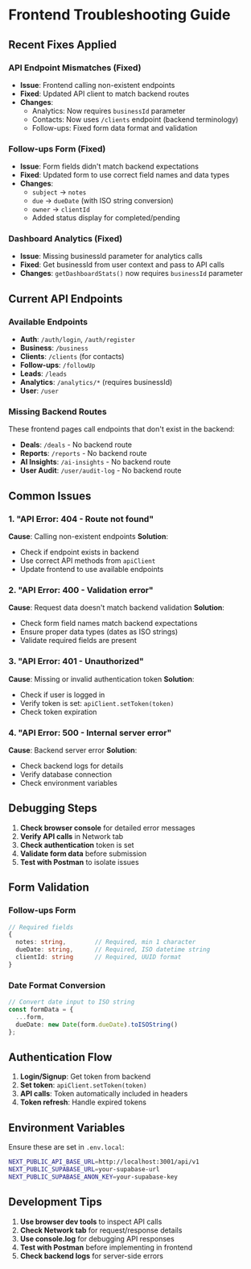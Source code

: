 # Frontend Troubleshooting Guide

## Recent Fixes Applied

### API Endpoint Mismatches (Fixed)
- **Issue**: Frontend calling non-existent endpoints
- **Fixed**: Updated API client to match backend routes
- **Changes**:
  - Analytics: Now requires `businessId` parameter
  - Contacts: Now uses `/clients` endpoint (backend terminology)
  - Follow-ups: Fixed form data format and validation

### Follow-ups Form (Fixed)
- **Issue**: Form fields didn't match backend expectations
- **Fixed**: Updated form to use correct field names and data types
- **Changes**:
  - `subject` → `notes`
  - `due` → `dueDate` (with ISO string conversion)
  - `owner` → `clientId`
  - Added status display for completed/pending

### Dashboard Analytics (Fixed)
- **Issue**: Missing businessId parameter for analytics calls
- **Fixed**: Get businessId from user context and pass to API calls
- **Changes**: `getDashboardStats()` now requires `businessId` parameter

## Current API Endpoints

### Available Endpoints
- **Auth**: `/auth/login`, `/auth/register`
- **Business**: `/business`
- **Clients**: `/clients` (for contacts)
- **Follow-ups**: `/followUp`
- **Leads**: `/leads`
- **Analytics**: `/analytics/*` (requires businessId)
- **User**: `/user`

### Missing Backend Routes
These frontend pages call endpoints that don't exist in the backend:
- **Deals**: `/deals` - No backend route
- **Reports**: `/reports` - No backend route
- **AI Insights**: `/ai-insights` - No backend route
- **User Audit**: `/user/audit-log` - No backend route

## Common Issues

### 1. "API Error: 404 - Route not found"
**Cause**: Calling non-existent endpoints
**Solution**: 
- Check if endpoint exists in backend
- Use correct API methods from `apiClient`
- Update frontend to use available endpoints

### 2. "API Error: 400 - Validation error"
**Cause**: Request data doesn't match backend validation
**Solution**:
- Check form field names match backend expectations
- Ensure proper data types (dates as ISO strings)
- Validate required fields are present

### 3. "API Error: 401 - Unauthorized"
**Cause**: Missing or invalid authentication token
**Solution**:
- Check if user is logged in
- Verify token is set: `apiClient.setToken(token)`
- Check token expiration

### 4. "API Error: 500 - Internal server error"
**Cause**: Backend server error
**Solution**:
- Check backend logs for details
- Verify database connection
- Check environment variables

## Debugging Steps

1. **Check browser console** for detailed error messages
2. **Verify API calls** in Network tab
3. **Check authentication** token is set
4. **Validate form data** before submission
5. **Test with Postman** to isolate issues

## Form Validation

### Follow-ups Form
```typescript
// Required fields
{
  notes: string,        // Required, min 1 character
  dueDate: string,      // Required, ISO datetime string
  clientId: string      // Required, UUID format
}
```

### Date Format Conversion
```typescript
// Convert date input to ISO string
const formData = {
  ...form,
  dueDate: new Date(form.dueDate).toISOString()
};
```

## Authentication Flow

1. **Login/Signup**: Get token from backend
2. **Set token**: `apiClient.setToken(token)`
3. **API calls**: Token automatically included in headers
4. **Token refresh**: Handle expired tokens

## Environment Variables

Ensure these are set in `.env.local`:
```bash
NEXT_PUBLIC_API_BASE_URL=http://localhost:3001/api/v1
NEXT_PUBLIC_SUPABASE_URL=your-supabase-url
NEXT_PUBLIC_SUPABASE_ANON_KEY=your-supabase-key
```

## Development Tips

1. **Use browser dev tools** to inspect API calls
2. **Check Network tab** for request/response details
3. **Use console.log** for debugging API responses
4. **Test with Postman** before implementing in frontend
5. **Check backend logs** for server-side errors 